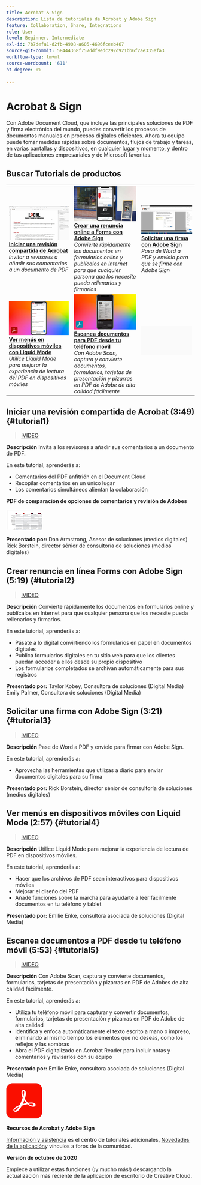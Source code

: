 ```yaml
---
title: Acrobat & Sign
description: Lista de tutoriales de Acrobat y Adobe Sign
feature: Collaboration, Share, Integrations
role: User
level: Beginner, Intermediate
exl-id: 7b7defa1-d2fb-4908-a605-4696fceeb467
source-git-commit: 58444368f757ddf9edc292d921bb6f2ae335efa3
workflow-type: tm+mt
source-wordcount: '611'
ht-degree: 0%

---
```


# Acrobat &amp; Sign

Con Adobe Document Cloud, que incluye las principales soluciones de PDF y firma electrónica del mundo, puedes convertir los procesos de documentos manuales en procesos digitales eficientes. Ahora tu equipo puede tomar medidas rápidas sobre documentos, flujos de trabajo y tareas, en varias pantallas y dispositivos, en cualquier lugar y momento, y dentro de tus aplicaciones empresariales y de Microsoft favoritas.

## Buscar Tutorials de productos

<table style="table-layout:fixed">
<tr>
 <td>
   <a href="acrobat-sign.md#tutorial1">
      <img alt="Iniciar una revisión compartida de Acrobat" src="../assets/acrobat_sharedreview_armstrong.jpg" />
   </a>
    <div>
   <a href="acrobat-sign.md#tutorial1"><strong>Iniciar una revisión compartida de Acrobat</strong></a>
    </div>
    <em>Invitar a revisores a añadir sus comentarios a un documento de PDF</em>
    <br>
  </td>
  <td>
    <a href="acrobat-sign.md#tutorial2">
        <img alt="Crear una renuncia online a Forms con Adobe Sign" src="../assets/sign_webforms_palmer-kobey_thumbnail.jpg" />
    </a>
    <div>
    <a href="acrobat-sign.md#tutorial2"><strong>Crear una renuncia online a Forms con Adobe Sign</strong></a>
    </div>
    <em>Convierte rápidamente los documentos en formularios online y publícalos en Internet para que cualquier persona que los necesite pueda rellenarlos y firmarlos</em>
    <br>
  </td>
  <td>
   <a href="acrobat-sign.md#tutorial3">
      <img alt="Solicitar una firma con Adobe Sign" src="../assets/sign_request-signature_borstein_thumbnail.jpg" />
   </a>
    <div>
    <a href="acrobat-sign.md#tutorial3"><strong>Solicitar una firma con Adobe Sign</strong></a>
    </div>
    <em>Pasa de Word a PDF y envíalo para que se firme con Adobe Sign</em>
    <br>
  </td>
</tr>
<tr>
 <td>
   <a href="acrobat-sign.md#tutorial4">
      <img alt="Ver menús en dispositivos móviles con Liquid Mode" src="../assets/acrobat_liquidmode_enke_thumbnail.jpg" />
   </a>
    <div>
   <a href="acrobat-sign.md#tutorial4"><strong>Ver menús en dispositivos móviles con Liquid Mode</strong></a>
    </div>
    <em>Utilice Liquid Mode para mejorar la experiencia de lectura del PDF en dispositivos móviles</em>
    <br>
  </td>
  <td>
    <a href="acrobat-sign.md#tutorial5">
        <img alt="Escanea documentos para PDF desde tu teléfono móvil" src="../assets/acrobat_scan_enke.jpg" />
    </a>
    <div>
    <a href="acrobat-sign.md#tutorial5"><strong>Escanea documentos para PDF desde tu teléfono móvil</strong></a>
    </div>
    <em>Con Adobe Scan, captura y convierte documentos, formularios, tarjetas de presentación y pizarras en PDF de Adobe de alta calidad fácilmente</em>
    <br>
  </td>
  <td>
    <img alt="Separador" src="../assets/Gray_thumbnail.png" />
    <div>
    <br>
  </td>
</tr>
</table>

## Iniciar una revisión compartida de Acrobat (3:49) {#tutorial1}

>[!VIDEO](https://video.tv.adobe.com/v/326777?hidetitle=true)

**Descripción**
Invita a los revisores a añadir sus comentarios a un documento de PDF.

En este tutorial, aprenderás a:
* Comentarios del PDF anfitrión en el Document Cloud
* Recopilar comentarios en un único lugar
* Los comentarios simultáneos alientan la colaboración

**PDF de comparación de opciones de comentarios y revisión de Adobes**

[![Imagen de comparación](../assets/ComparisonPDF_thumbnail_96.png)](../assets/Adobe_Review_and_Comment_Comparisons.pdf)

**Presentado por:**
Dan Armstrong, Asesor de soluciones (medios digitales) Rick Borstein, director sénior de consultoría de soluciones (medios digitales)

## Crear renuncia en línea Forms con Adobe Sign (5:19) {#tutorial2}

>[!VIDEO](https://video.tv.adobe.com/v/326776?hidetitle=true)

**Descripción**
Convierte rápidamente los documentos en formularios online y publícalos en Internet para que cualquier persona que los necesite pueda rellenarlos y firmarlos.

En este tutorial, aprenderás a:
* Pásate a lo digital convirtiendo los formularios en papel en documentos digitales
* Publica formularios digitales en tu sitio web para que los clientes puedan acceder a ellos desde su propio dispositivo
* Los formularios completados se archivan automáticamente para sus registros

**Presentado por:**
Taylor Kobey, Consultora de soluciones (Digital Media) Emily Palmer, Consultora de soluciones (Digital Media)

## Solicitar una firma con Adobe Sign (3:21) {#tutorial3}

>[!VIDEO](https://video.tv.adobe.com/v/326801?hidetitle=true)

**Descripción**
Pase de Word a PDF y envíelo para firmar con Adobe Sign.

En este tutorial, aprenderás a:
* Aprovecha las herramientas que utilizas a diario para enviar documentos digitales para su firma

**Presentado por:**
Rick Borstein, director sénior de consultoría de soluciones (medios digitales)

## Ver menús en dispositivos móviles con Liquid Mode (2:57) {#tutorial4}

>[!VIDEO](https://video.tv.adobe.com/v/327093?hidetitle=true)

**Descripción**
Utilice Liquid Mode para mejorar la experiencia de lectura de PDF en dispositivos móviles.

En este tutorial, aprenderás a:
* Hacer que los archivos de PDF sean interactivos para dispositivos móviles
* Mejorar el diseño del PDF
* Añade funciones sobre la marcha para ayudarte a leer fácilmente documentos en tu teléfono y tablet

**Presentado por:**
Emilie Enke, consultora asociada de soluciones (Digital Media)

## Escanea documentos a PDF desde tu teléfono móvil (5:53) {#tutorial5}

>[!VIDEO](https://video.tv.adobe.com/v/327094?hidetitle=true)

**Descripción**
Con Adobe Scan, captura y convierte documentos, formularios, tarjetas de presentación y pizarras en PDF de Adobes de alta calidad fácilmente.

En este tutorial, aprenderás a:
* Utiliza tu teléfono móvil para capturar y convertir documentos, formularios, tarjetas de presentación y pizarras en PDF de Adobe de alta calidad
* Identifica y enfoca automáticamente el texto escrito a mano o impreso, eliminando al mismo tiempo los elementos que no deseas, como los reflejos y las sombras
* Abra el PDF digitalizado en Acrobat Reader para incluir notas y comentarios y revisarlos con su equipo

**Presentado por:**
Emilie Enke, consultora asociada de soluciones (Digital Media)

![Logotipo de DC](../assets/Doc-Cloud-256.png)

**Recursos de Acrobat y Adobe Sign**

[Información y asistencia](https://helpx.adobe.com/support/document-cloud.html) es el centro de tutoriales adicionales, [Novedades de la aplicación](https://helpx.adobe.com/acrobat/using/whats-new.html)y vínculos a foros de la comunidad.

**Versión de octubre de 2020**

Empiece a utilizar estas funciones (¡y mucho más!) descargando la actualización más reciente de la aplicación de escritorio de Creative Cloud.
